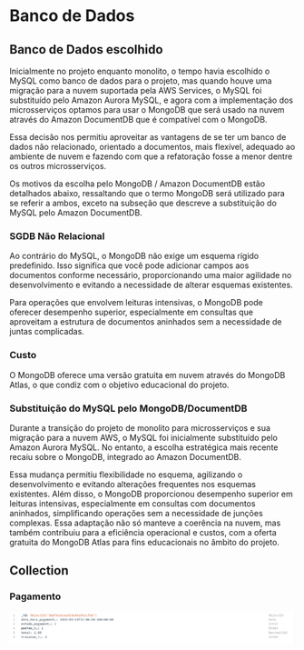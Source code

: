 # Banco de Dados

## Banco de Dados escolhido

Inicialmente no projeto enquanto monolito, o tempo havia escolhido o MySQL como banco de dados para o projeto, mas quando houve uma migração para a nuvem suportada pela AWS Services, o MySQL foi substituído pelo Amazon Aurora MySQL, e agora com a implementação dos microsserviços optamos para usar o MongoDB que será usado na nuvem através do Amazon DocumentDB que é compatível com o MongoDB.

Essa decisão nos permitiu aproveitar as vantagens de se ter um banco de dados não relacionado, orientado a documentos, mais flexível, adequado ao ambiente de nuvem e fazendo com que a refatoração fosse a menor dentre os outros microsserviços.

Os motivos da escolha pelo MongoDB / Amazon DocumentDB estão detalhados abaixo, ressaltando que o termo MongoDB será utilizado para se referir a ambos, exceto na subseção que descreve a substituição do MySQL pelo Amazon DocumentDB.

### SGDB Não Relacional

Ao contrário do MySQL, o MongoDB não exige um esquema rígido predefinido. Isso significa que você pode adicionar campos aos documentos conforme necessário, proporcionando uma maior agilidade no desenvolvimento e evitando a necessidade de alterar esquemas existentes.

Para operações que envolvem leituras intensivas, o MongoDB pode oferecer desempenho superior, especialmente em consultas que aproveitam a estrutura de documentos aninhados sem a necessidade de juntas complicadas.

### Custo

O MongoDB oferece uma versão gratuita em nuvem através do MongoDB Atlas, o que condiz com o objetivo educacional do projeto.

### Substituição do MySQL pelo MongoDB/DocumentDB

Durante a transição do projeto de monolito para microsserviços e sua migração para a nuvem AWS, o MySQL foi inicialmente substituído pelo Amazon Aurora MySQL. No entanto, a escolha estratégica mais recente recaiu sobre o MongoDB, integrado ao Amazon DocumentDB.

Essa mudança permitiu flexibilidade no esquema, agilizando o desenvolvimento e evitando alterações frequentes nos esquemas existentes. Além disso, o MongoDB proporcionou desempenho superior em leituras intensivas, especialmente em consultas com documentos aninhados, simplificando operações sem a necessidade de junções complexas. Essa adaptação  não só manteve a coerência na nuvem, mas também contribuiu para a eficiência operacional e custos, com a oferta gratuita do MongoDB Atlas para fins educacionais no âmbito do projeto.

## Collection

### Pagamento

![fast-n-foodious-data-model.png](diagramas/fast-n-foodious-data-model.png)

